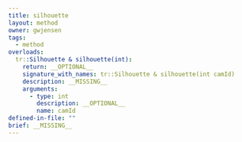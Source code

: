 ```yaml
---
title: silhouette
layout: method
owner: gwjensen
tags:
  - method
overloads:
  tr::Silhouette & silhouette(int):
    return: __OPTIONAL__
    signature_with_names: tr::Silhouette & silhouette(int camId)
    description: __MISSING__
    arguments:
      - type: int
        description: __OPTIONAL__
        name: camId
defined-in-file: ""
brief: __MISSING__
---
```

